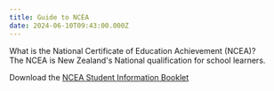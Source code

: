 ```yaml
---
title: Guide to NCEA
date: 2024-06-10T09:43:00.000Z
---
```

What is the National Certificate of Education Achievement (NCEA)?  
The NCEA is New Zealand's National qualification for school learners.

Download the [NCEA Student Information Booklet](https://www2.nzqa.govt.nz/assets/About-us/Publications/Resources-and-videos/Guide-to-NCEA/Guide-to-NCEA-English.pdf)  
